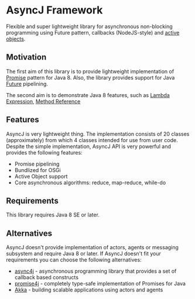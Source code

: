 AsyncJ Framework
======

Flexible and super lightweight library for asynchronous non-blocking programming using Future pattern, callbacks (NodeJS-style) 
and [active objects](http://en.wikipedia.org/wiki/Active_object). 

## Motivation
The first aim of this library is to provide lightweight implementation of [Promise](http://en.wikipedia.org/wiki/Futures_and_promises) pattern for
Java 8. Also, the library provides support for Java [Future](http://docs.oracle.com/javase/8/docs/api/java/util/concurrent/Future.html) 
pipelining.

The second aim is to demonstrate Java 8 features, such as [Lambda Expression](http://docs.oracle.com/javase/tutorial/java/javaOO/lambdaexpressions.html),
[Method Reference](http://docs.oracle.com/javase/tutorial/java/javaOO/methodreferences.html)

## Features
AsyncJ is very lightweight thing. The implementation consists of 20 classes (approximately) from which 4 classes intended for use from user code.
Despite the simple implementation, AsyncJ API is very powerful and provides the following features:
* Promise pipelining
* Bundlized for OSGi
* Active Object support
* Core asynchronous algorithms: reduce, map-reduce, while-do

## Requirements
This library requires Java 8 SE or later.

## Alternatives
AsyncJ doesn't provide implementation of actors, agents or messaging subsystem and require Java 8 or later. If AsyncJ doesn't fit your 
requirements you can choose the following alternatives:
* [async4j](https://github.com/amah/async) - asynchronous programming library that provides a set of callback based constructs
* [promise4j](https://github.com/tehsenaus/promise4j) - completely type-safe implementation of Promises for Java
* [Akka](http://akka.io) - building scalable applications using actors and agents
